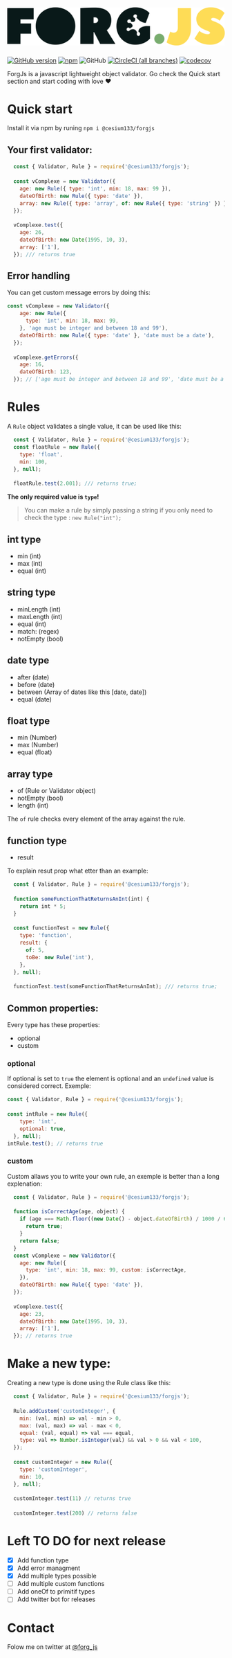 # ![forgJs logo](./logo.png?raw=true)

[![GitHub version](https://badge.fury.io/gh/oussamahamdaoui%2Fforgjs.svg)](https://badge.fury.io/gh/oussamahamdaoui%2Fforgjs)
[![npm](https://img.shields.io/npm/v/@cesium133/forgjs.svg)]( https://www.npmjs.com/package/@cesium133/forgjs)
![GitHub](https://img.shields.io/github/license/mashape/apistatus.svg)
[![CircleCI (all branches)](https://img.shields.io/circleci/project/github/oussamahamdaoui/forgJs.svg)](https://circleci.com/gh/oussamahamdaoui/forgJs)
[![codecov](https://codecov.io/gh/oussamahamdaoui/forgJs/branch/master/graph/badge.svg)](https://codecov.io/gh/oussamahamdaoui/forgJs)


ForgJs is a javascript lightweight object validator. Go check the Quick start section and start coding with love :heart:

# Quick start

Install it via npm by runing `npm i @cesium133/forgjs`

## Your first validator:

```javascript 
  const { Validator, Rule } = require('@cesium133/forgjs');
  
  const vComplexe = new Validator({
    age: new Rule({ type: 'int', min: 18, max: 99 }),
    dateOfBirth: new Rule({ type: 'date' }),
    array: new Rule({ type: 'array', of: new Rule({ type: 'string' }) }),
  });

  vComplexe.test({
    age: 26,
    dateOfBirth: new Date(1995, 10, 3),
    array: ['1'],
  }); /// returns true

  ```
## Error handling

You can get custom message errors by doing this:

```javascript 
const vComplexe = new Validator({
    age: new Rule({
      type: 'int', min: 18, max: 99,
    }, 'age must be integer and between 18 and 99'),
    dateOfBirth: new Rule({ type: 'date' }, 'date must be a date'),
  });

  vComplexe.getErrors({
    age: 16,
    dateOfBirth: 123,
  }); // ['age must be integer and between 18 and 99', 'date must be a date']

```

# Rules

A `Rule` object validates a single value, it can be used like this: 

```javascript
  const { Validator, Rule } = require('@cesium133/forgjs');
  const floatRule = new Rule({
    type: 'float',
    min: 100,
  }, null);

  floatRule.test(2.001); /// returns true;
```
**The only required value is `type`!**

> You can make a rule by simply passing a string if you only need to check the type : `new Rule("int");`

## int type

* min (int)
* max (int)
* equal (int)

## string type

* minLength (int)
* maxLength (int)
* equal (int)
* match: (regex)
* notEmpty (bool)

## date type 

* after (date)
* before (date)
* between (Array of dates like this [date, date])
* equal (date)

## float type

* min (Number)
* max (Number)
* equal (float)

## array type

* of (Rule or Validator object)
* notEmpty (bool)
* length (int)

The `of` rule checks every element of the array against the rule.

## function type

* result

To explain resut prop what etter than an example:

```javascript 
  const { Validator, Rule } = require('@cesium133/forgjs');

  function someFunctionThatReturnsAnInt(int) {
    return int * 5;
  }

  const functionTest = new Rule({
    type: 'function',
    result: {
      of: 5,
      toBe: new Rule('int'),
    },
  }, null);

  functionTest.test(someFunctionThatReturnsAnInt); /// returns true;

  ```

## Common properties:

Every type has these properties: 
* optional
* custom

### optional

If optional is set to `true` the element is optional and an `undefined` value is considered correct.
Exemple:

```javascript
const { Validator, Rule } = require('@cesium133/forgjs');

const intRule = new Rule({
    type: 'int',
    optional: true,
  }, null);
intRule.test(); // returns true
```
### custom

Custom allaws you to write your own rule, an exemple is better than a long explenation:

```javascript
  const { Validator, Rule } = require('@cesium133/forgjs');
  
  function isCorrectAge(age, object) {
    if (age === Math.floor((new Date() - object.dateOfBirth) / 1000 / 60 / 60 / 24 / 30 / 12)) {
      return true;
    }
    return false;
  }
  const vComplexe = new Validator({
    age: new Rule({
      type: 'int', min: 18, max: 99, custom: isCorrectAge,
    }),
    dateOfBirth: new Rule({ type: 'date' }),
  });

  vComplexe.test({
    age: 23,
    dateOfBirth: new Date(1995, 10, 3),
    array: ['1'],
  }); // returns true

```
# Make a new type:

Creating a new type is done using the Rule class like this:

```javascript
  const { Validator, Rule } = require('@cesium133/forgjs'); 
  
  Rule.addCustom('customInteger', {
    min: (val, min) => val - min > 0,
    max: (val, max) => val - max < 0,
    equal: (val, equal) => val === equal,
    type: val => Number.isInteger(val) && val > 0 && val < 100,
  });

  const customInteger = new Rule({
    type: 'customInteger',
    min: 10,
  }, null);

  customInteger.test(11) // returns true

  customInteger.test(200) // returns false

```

# Left TO DO for next release

- [x] Add function type
- [x] Add error managment
- [x] Add multiple types possible
- [ ] Add multiple custom functions
- [ ] Add oneOf to primitif types
- [ ] Add twitter bot for releases

# Contact

Folow me on twitter at [@forg_js](https://twitter.com/forg_js "@forg_js")
